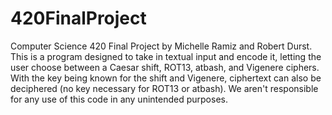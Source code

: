 # 420FinalProject
Computer Science 420 Final Project by Michelle Ramiz and Robert Durst. 
This is a program designed to take in textual input and encode it, letting the user choose between a Caesar shift, ROT13, atbash, and Vigenere ciphers. With the key being known for the shift and Vigenere, ciphertext can also be deciphered (no key necessary for ROT13 or atbash). 
We aren't responsible for any use of this code in any unintended purposes.
